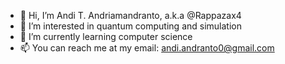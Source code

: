- 👋 Hi, I’m Andi T. Andriamandranto, a.k.a @Rappazax4
- 👀 I’m interested in quantum computing and simulation
- 🌱 I’m currently learning computer science 
- 📫 You can reach me at my email: andi.andranto0@gmail.com

